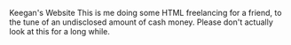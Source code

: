 Keegan's Website
This is me doing some HTML freelancing for a friend, to the tune of an undisclosed amount of cash money. Please don't actually look at this for a long while.
